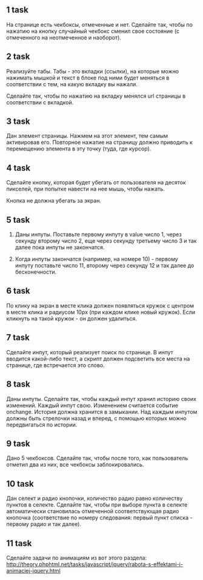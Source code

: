 ## 1 task

На странице есть чекбоксы, отмеченные и нет. Сделайте так, чтобы по нажатию на кнопку случайный чекбокс сменил свое состояние (с отмеченного на неотмеченное и наоборот).

## 2 task

Реализуйте табы. Табы - это вкладки (ссылки), на которые можно нажимать мышкой и текст в блоке под ними будет меняться в соответствии с тем, на какую вкладку вы нажали.

Сделайте так, чтобы по нажатию на вкладку менялся url страницы в соответствии с вкладкой.

## 3 task

Дан элемент страницы. Нажмем на этот элемент, тем самым активировав его. Повторное нажатие на страницу должно приводить к перемещению элемента в эту точку (туда, где курсор).

## 4 task

Сделайте кнопку, которая будет убегать от пользователя на десяток пикселей, при попытке навести на нее мышь, чтобы нажать.

Кнопка не должна убегать за экран.

## 5 task

1. Даны инпуты. Поставьте первому инпуту в value число 1, через секунду второму число 2, еще через секунду третьему число 3 и так далее пока инпуты не закончатся.

2. Когда инпуты закончатся (например, на номере 10) - первому инпуту поставьте число 11, второму через секунду 12 и так далее до бесконечности.

## 6 task

По клику на экран в месте клика должен появляться кружок с центром в месте клика и радиусом 10px (при каждом клике новый кружок). Если кликнуть на такой кружок - он должен удалиться.

## 7 task

Сделайте инпут, который реализует поиск по странице. В инпут вводится какой-либо текст, а скрипт должен подсветить все места на странице, где встречается это слово.

## 8 task

Даны инпуты. Сделайте так, чтобы каждый инпут хранил историю своих
изменений. Каждый инпут свою. Изменением считается событие onchange. История должна хранится в замыкании. Над каждым инпутом должны быть стрелочки назад и вперед, с помощью которых можно передвигаться по истории.

## 9 task

Дано 5 чекбоксов. Сделайте так, чтобы после того, как пользователь отметил два из них, все чекбоксы заблокировались.

## 10 task

Дан селект и радио кнопочки, количество радио равно количеству пунктов в селекте. Сделайте так, чтобы при выборе пункта в селекте автоматически становилась отмеченной соответствующая радио кнопочка (соответствие по номеру следования: первый пункт списка - первому радио и так далее).

## 11 task

Сделайте задачи по анимациям из вот этого раздела:
http://theory.phphtml.net/tasks/javascript/jquery/rabota-s-effektami-i-animaciej-jquery.html
